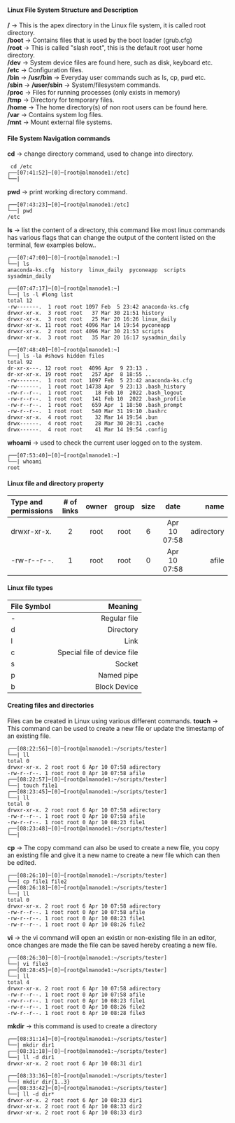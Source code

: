 #### Linux File System Structure and Description


<b>/</b> &rarr; This is the apex directory in the Linux file system, it is called root directory.
<br/>
<b>/boot</b> &rarr; Contains files that is used by the boot loader (grub.cfg)
<br/>
<b>/root</b>  &rarr; This is called "slash root", this is the default root user home directory.
<br/>
<b>/dev</b> &rarr; System device files are found here, such as disk, keyboard etc.
<br/>
<b>/etc</b> &rarr; Configuration files.
<br/>
<b>/bin</b> &rarr; <b>/usr/bin</b> &rarr; Everyday user commands such as ls, cp, pwd etc.
<br/>
<b>/sbin</b> &rarr; <b>/user/sbin</b> &rarr; System/filesystem commands.
<br/>
<b>/proc</b> &rarr; Files for running processes (only exists in memory)
<br/>
<b>/tmp</b> &rarr; Directory for temporary files.
<br/>
<b>/home</b> &rarr; The home directory(s) of non root users can be found here.
<br/>
<b>/var</b> &rarr; Contains system log files.
<br/>
<b>/mnt</b> &rarr; Mount external file systems.
<br/>

#### File System Navigation commands
<b>cd</b> &rarr; change directory command, used to change into directory.
```console
 cd /etc
┌──[07:41:52]─[0]─[root@almanode1:/etc]
└──|
```
<b>pwd</b> &rarr; print working directory command.
```console
┌──[07:43:23]─[0]─[root@almanode1:/etc]
└──| pwd
/etc
```

<b>ls</b> &rarr; list the content of a directory, this command like most linux commands has various flags that can change the output of the content listed on the terminal, few examples below..
```console
┌──[07:47:00]─[0]─[root@almanode1:~]
└──| ls
anaconda-ks.cfg  history  linux_daily  pyconeapp  scripts  sysadmin_daily

┌──[07:47:17]─[0]─[root@almanode1:~]
└──| ls -l #long list
total 12
-rw-------.  1 root root 1097 Feb  5 23:42 anaconda-ks.cfg
drwxr-xr-x.  3 root root   37 Mar 30 21:51 history
drwxr-xr-x.  3 root root   25 Mar 20 16:26 linux_daily
drwxr-xr-x. 11 root root 4096 Mar 14 19:54 pyconeapp
drwxr-xr-x.  2 root root 4096 Mar 30 21:53 scripts
drwxr-xr-x.  3 root root   35 Mar 20 16:17 sysadmin_daily

┌──[07:48:40]─[0]─[root@almanode1:~]
└──| ls -la #shows hidden files
total 92
dr-xr-x---. 12 root root  4096 Apr  9 23:13 .
dr-xr-xr-x. 19 root root   257 Apr  8 18:55 ..
-rw-------.  1 root root  1097 Feb  5 23:42 anaconda-ks.cfg
-rw-------.  1 root root 14738 Apr  9 23:13 .bash_history
-rw-r--r--.  1 root root    18 Feb 10  2022 .bash_logout
-rw-r--r--.  1 root root   141 Feb 10  2022 .bash_profile
-rw-r--r--.  1 root root   659 Apr  1 18:50 .bash_prompt
-rw-r--r--.  1 root root   540 Mar 31 19:10 .bashrc
drwxr-xr-x.  4 root root    32 Mar 14 19:54 .bun
drwx------.  4 root root    28 Mar 30 20:31 .cache
drwx------.  4 root root    41 Mar 14 19:54 .config
```
<b>whoami</b> &rarr; used to check the current user logged on to the system.
```console
┌──[07:53:40]─[0]─[root@almanode1:~]
└──| whoami
root

```

#### Linux file and directory property
|Type and permissions| # of links| owner | group| size | date | name|
| :---               |:---: |:---: | :---:| :---:|:---:|---: |
|drwxr-xr-x.         | 2|root|root|6|Apr 10 07:58|adirectory|
|-rw-r--r--.|1|root|root|0|Apr 10 07:58|afile|

#### Linux file types
|File Symbol|Meaning|
| :--- |---: |
|-|Regular file|
|d|Directory|
|l|Link|
|c|Special file of device file|
|s|Socket|
|p|Named pipe|
|b|Block Device|

#### Creating files and directories

Files can be created in Linux using various different commands.
<b>touch</b> &rarr; This command can be used to create a new file or update the timestamp of an existing file.
```console
┌──[08:22:56]─[0]─[root@almanode1:~/scripts/tester]
└──| ll
total 0
drwxr-xr-x. 2 root root 6 Apr 10 07:58 adirectory
-rw-r--r--. 1 root root 0 Apr 10 07:58 afile
┌──[08:22:57]─[0]─[root@almanode1:~/scripts/tester]
└──| touch file1
┌──[08:23:45]─[0]─[root@almanode1:~/scripts/tester]
└──| ll
total 0
drwxr-xr-x. 2 root root 6 Apr 10 07:58 adirectory
-rw-r--r--. 1 root root 0 Apr 10 07:58 afile
-rw-r--r--. 1 root root 0 Apr 10 08:23 file1
┌──[08:23:48]─[0]─[root@almanode1:~/scripts/tester]
└──|

```
<b>cp</b> &rarr; The copy command can also be used to create a new file, you copy an existing file and give it a new name to create a new file which can then be edited.
```console
┌──[08:26:10]─[0]─[root@almanode1:~/scripts/tester]
└──| cp file1 file2
┌──[08:26:18]─[0]─[root@almanode1:~/scripts/tester]
└──| ll
total 0
drwxr-xr-x. 2 root root 6 Apr 10 07:58 adirectory
-rw-r--r--. 1 root root 0 Apr 10 07:58 afile
-rw-r--r--. 1 root root 0 Apr 10 08:23 file1
-rw-r--r--. 1 root root 0 Apr 10 08:26 file2

```
<b>vi</b> &rarr; the vi command will open an existin or non-existing file in an editor, once changes are made the file can be saved hereby creating a new file.
```console
┌──[08:26:30]─[0]─[root@almanode1:~/scripts/tester]
└──| vi file3
┌──[08:28:45]─[0]─[root@almanode1:~/scripts/tester]
└──| ll
total 4
drwxr-xr-x. 2 root root 6 Apr 10 07:58 adirectory
-rw-r--r--. 1 root root 0 Apr 10 07:58 afile
-rw-r--r--. 1 root root 0 Apr 10 08:23 file1
-rw-r--r--. 1 root root 0 Apr 10 08:26 file2
-rw-r--r--. 1 root root 6 Apr 10 08:28 file3

```
<b>mkdir</b> &rarr; this command is used to create a directory
```console
┌──[08:31:14]─[0]─[root@almanode1:~/scripts/tester]
└──| mkdir dir1
┌──[08:31:18]─[0]─[root@almanode1:~/scripts/tester]
└──| ll -d dir1
drwxr-xr-x. 2 root root 6 Apr 10 08:31 dir1

┌──[08:33:36]─[0]─[root@almanode1:~/scripts/tester]
└──| mkdir dir{1..3}
┌──[08:33:42]─[0]─[root@almanode1:~/scripts/tester]
└──| ll -d dir*
drwxr-xr-x. 2 root root 6 Apr 10 08:33 dir1
drwxr-xr-x. 2 root root 6 Apr 10 08:33 dir2
drwxr-xr-x. 2 root root 6 Apr 10 08:33 dir3

```